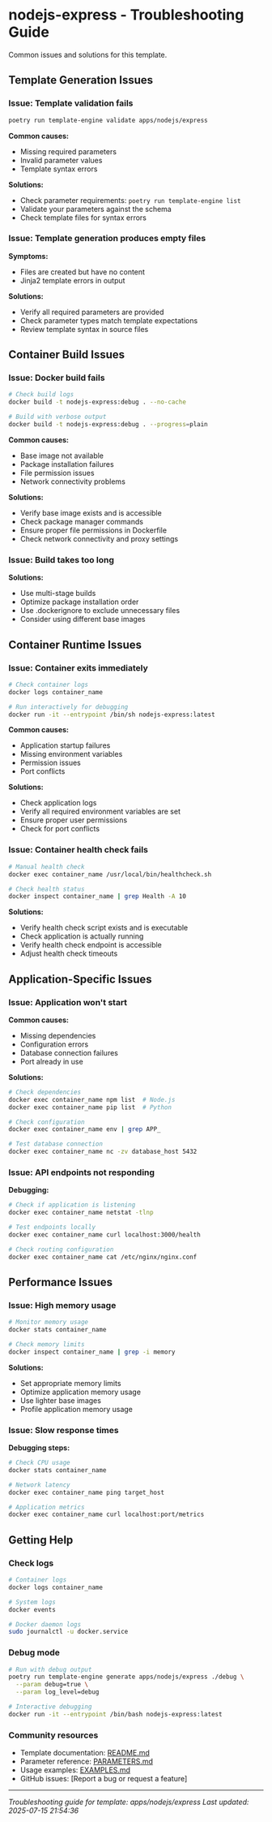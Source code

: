 # nodejs-express - Troubleshooting Guide

Common issues and solutions for this template.

## Template Generation Issues

### Issue: Template validation fails

```bash
poetry run template-engine validate apps/nodejs/express
```

**Common causes:**

- Missing required parameters
- Invalid parameter values
- Template syntax errors

**Solutions:**

- Check parameter requirements: `poetry run template-engine list`
- Validate your parameters against the schema
- Check template files for syntax errors

### Issue: Template generation produces empty files

**Symptoms:**

- Files are created but have no content
- Jinja2 template errors in output

**Solutions:**

- Verify all required parameters are provided
- Check parameter types match template expectations
- Review template syntax in source files

## Container Build Issues

### Issue: Docker build fails

```bash
# Check build logs
docker build -t nodejs-express:debug . --no-cache

# Build with verbose output
docker build -t nodejs-express:debug . --progress=plain
```

**Common causes:**

- Base image not available
- Package installation failures
- File permission issues
- Network connectivity problems

**Solutions:**

- Verify base image exists and is accessible
- Check package manager commands
- Ensure proper file permissions in Dockerfile
- Check network connectivity and proxy settings

### Issue: Build takes too long

**Solutions:**

- Use multi-stage builds
- Optimize package installation order
- Use .dockerignore to exclude unnecessary files
- Consider using different base images

## Container Runtime Issues

### Issue: Container exits immediately

```bash
# Check container logs
docker logs container_name

# Run interactively for debugging
docker run -it --entrypoint /bin/sh nodejs-express:latest
```

**Common causes:**

- Application startup failures
- Missing environment variables
- Permission issues
- Port conflicts

**Solutions:**

- Check application logs
- Verify all required environment variables are set
- Ensure proper user permissions
- Check for port conflicts

### Issue: Container health check fails

```bash
# Manual health check
docker exec container_name /usr/local/bin/healthcheck.sh

# Check health status
docker inspect container_name | grep Health -A 10
```

**Solutions:**

- Verify health check script exists and is executable
- Check application is actually running
- Verify health check endpoint is accessible
- Adjust health check timeouts

## Application-Specific Issues

### Issue: Application won't start

**Common causes:**

- Missing dependencies
- Configuration errors
- Database connection failures
- Port already in use

**Solutions:**

```bash
# Check dependencies
docker exec container_name npm list  # Node.js
docker exec container_name pip list  # Python

# Check configuration
docker exec container_name env | grep APP_

# Test database connection
docker exec container_name nc -zv database_host 5432
```

### Issue: API endpoints not responding

**Debugging:**

```bash
# Check if application is listening
docker exec container_name netstat -tlnp

# Test endpoints locally
docker exec container_name curl localhost:3000/health

# Check routing configuration
docker exec container_name cat /etc/nginx/nginx.conf
```

## Performance Issues

### Issue: High memory usage

```bash
# Monitor memory usage
docker stats container_name

# Check memory limits
docker inspect container_name | grep -i memory
```

**Solutions:**

- Set appropriate memory limits
- Optimize application memory usage
- Use lighter base images
- Profile application memory usage

### Issue: Slow response times

**Debugging steps:**

```bash
# Check CPU usage
docker stats container_name

# Network latency
docker exec container_name ping target_host

# Application metrics
docker exec container_name curl localhost:port/metrics
```

## Getting Help

### Check logs

```bash
# Container logs
docker logs container_name

# System logs
docker events

# Docker daemon logs
sudo journalctl -u docker.service
```

### Debug mode

```bash
# Run with debug output
poetry run template-engine generate apps/nodejs/express ./debug \
  --param debug=true \
  --param log_level=debug

# Interactive debugging
docker run -it --entrypoint /bin/bash nodejs-express:latest
```

### Community resources

- Template documentation: [README.md](README.md)
- Parameter reference: [PARAMETERS.md](PARAMETERS.md)
- Usage examples: [EXAMPLES.md](EXAMPLES.md)
- GitHub issues: [Report a bug or request a feature]

---

_Troubleshooting guide for template: apps/nodejs/express_
_Last updated: 2025-07-15 21:54:36_
